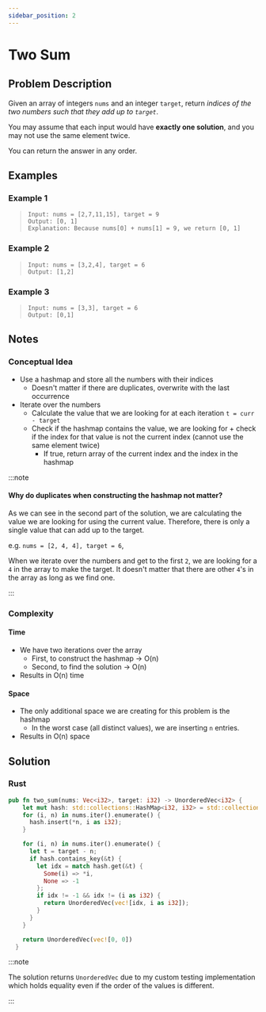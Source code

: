 ```yaml
---
sidebar_position: 2
---
```


# Two Sum
## Problem Description
Given an array of integers `nums` and an integer `target`, return _indices of the two numbers such that they add up to `target`_.

You may assume that each input would have **exactly one solution**, and you may not use the same element twice.

You can return the answer in any order.

## Examples
### Example 1
> `Input: nums = [2,7,11,15], target = 9` <br />
> `Output: [0, 1]` <br />
> `Explanation: Because nums[0] + nums[1] = 9, we return [0, 1]`

### Example 2
> `Input: nums = [3,2,4], target = 6` <br />
> `Output: [1,2]`

### Example 3
> `Input: nums = [3,3], target = 6` <br />
> `Output: [0,1]`

## Notes
### Conceptual Idea
- Use a hashmap and store all the numbers with their indices
  + Doesn't matter if there are duplicates, overwrite with the last occurrence
- Iterate over the numbers
  + Calculate the value that we are looking for at each iteration `t = curr - target`
  + Check if the hashmap contains the value, we are looking for + check if the index for that value is not the current index (cannot use the same element twice)
    - If true, return array of the current index and the index in the hashmap

:::note

####  Why do duplicates when constructing the hashmap not matter?
As we can see in the second part of the solution, we are calculating the value we are looking for using the current value. Therefore, there is only a single value that can add up to the target.

e.g. `nums = [2, 4, 4], target = 6`,

When we iterate over the numbers and get to the first `2`, we are looking for a `4` in the array to make the target. It doesn't matter that there are other `4`'s in the array as long as we find one.

:::

### Complexity
#### Time
- We have two iterations over the array
  + First, to construct the hashmap -> O(n)
  + Second, to find the solution -> O(n)
- Results in O(n) time

#### Space
- The only additional space we are creating for this problem is the hashmap
  + In the worst case (all distinct values), we are inserting `n` entries.
- Results in O(n) space 

## Solution
### Rust
```rust
pub fn two_sum(nums: Vec<i32>, target: i32) -> UnorderedVec<i32> {
    let mut hash: std::collections::HashMap<i32, i32> = std::collections::HashMap::new();
    for (i, n) in nums.iter().enumerate() {
      hash.insert(*n, i as i32);
    }

    for (i, n) in nums.iter().enumerate() {
      let t = target - n;
      if hash.contains_key(&t) {
        let idx = match hash.get(&t) {
          Some(i) => *i,
          None => -1
        };
        if idx != -1 && idx != (i as i32) {
          return UnorderedVec(vec![idx, i as i32]);
        }
      }
    }

    return UnorderedVec(vec![0, 0])
  }
```

:::note

The solution returns `UnorderedVec` due to my custom testing implementation which holds equality even if the order of the values is different.

:::